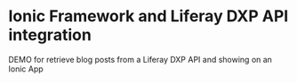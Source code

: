 # Ionic Framework and Liferay DXP API integration
DEMO for retrieve blog posts from a Liferay DXP API and showing on an Ionic App
